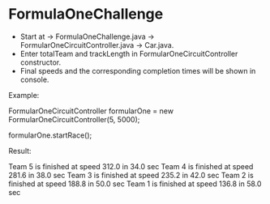 # FormulaOneChallenge

- Start at -> FormulaOneChallenge.java -> FormularOneCircuitController.java -> Car.java.
- Enter totalTeam and trackLength in FormularOneCircuitController constructor.
- Final speeds and the corresponding completion times will be shown in console.

Example:

FormularOneCircuitController formularOne = new FormularOneCircuitController(5, 5000);

formularOne.startRace();


Result:

Team 5 is finished at speed 312.0 in 34.0 sec
Team 4 is finished at speed 281.6 in 38.0 sec
Team 3 is finished at speed 235.2 in 42.0 sec
Team 2 is finished at speed 188.8 in 50.0 sec
Team 1 is finished at speed 136.8 in 58.0 sec
